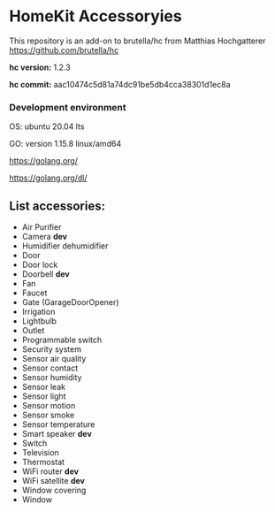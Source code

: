 # HomeKit  Accessoryies
This repository is an add-on to brutella/hc from Matthias Hochgatterer https://github.com/brutella/hc

**hc version:** 1.2.3

**hc commit:** aac10474c5d81a74dc91be5db4cca38301d1ec8a

### Development environment

OS: ubuntu 20.04 lts

GO: version 1.15.8 linux/amd64

https://golang.org/

https://golang.org/dl/

## List accessories:
- Air Purifier
- Camera **dev**
- Humidifier dehumidifier
- Door
- Door lock
- Doorbell **dev**
- Fan
- Faucet
- Gate (GarageDoorOpener)
- Irrigation
- Lightbulb
- Outlet
- Programmable switch
- Security system
- Sensor air quality
- Sensor contact
- Sensor humidity
- Sensor leak
- Sensor light
- Sensor motion
- Sensor smoke
- Sensor temperature
- Smart speaker **dev**
- Switch
- Television
- Thermostat
- WiFi router **dev**
- WiFi satellite **dev**
- Window covering
- Window